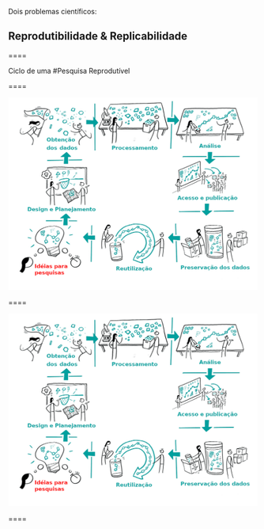 Dois problemas científicos:

## Reprodutibilidade & Replicabilidade

====

Ciclo de uma
#Pesquisa Reprodutível

====

![avatar][avatar]

[avatar]: ../shared/img/research-cycle.png

====

![avatar][avatar]

[avatar]: ../shared/img/111.png

====
